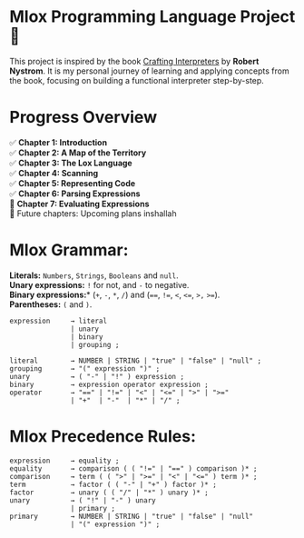# Mlox Programming Language Project 🎇
This project is inspired by the book [Crafting Interpreters](https://craftinginterpreters.com/) by  **Robert Nystrom**. It is my personal journey of learning and applying concepts from the book, focusing on building a functional interpreter step-by-step.

# Progress Overview
✅ **Chapter 1: Introduction**\
✅ **Chapter 2: A Map of the Territory** \
✅ **Chapter 3: The Lox Language** \
✅ **Chapter 4: Scanning** \
✅ **Chapter 5: Representing Code** \
✅ **Chapter 6: Parsing Expressions** \
🔄 **Chapter 7: Evaluating Expressions** \
🚧 Future chapters: Upcoming plans inshallah

# Mlox Grammar:
**Literals:** `Numbers`, `Strings`, `Booleans` and `null`. \
**Unary expressions:** `!` for not, and `-` to negative. \
**Binary expressions:*** (`+`, `-`, `*`, `/`) and (`==`, `!=`, `<`, `<=`, `>,` `>=`). \
**Parentheses:** `(` and `)`. 
```
expression     → literal
               | unary
               | binary
               | grouping ;

literal        → NUMBER | STRING | "true" | "false" | "null" ;
grouping       → "(" expression ")" ;
unary          → ( "-" | "!" ) expression ;
binary         → expression operator expression ;
operator       → "==" | "!=" | "<" | "<=" | ">" | ">="
               | "+"  | "-"  | "*" | "/" ;
```

# Mlox Precedence Rules:
```
expression     → equality ;
equality       → comparison ( ( "!=" | "==" ) comparison )* ;
comparison     → term ( ( ">" | ">=" | "<" | "<=" ) term )* ;
term           → factor ( ( "-" | "+" ) factor )* ;
factor         → unary ( ( "/" | "*" ) unary )* ;
unary          → ( "!" | "-" ) unary
               | primary ;
primary        → NUMBER | STRING | "true" | "false" | "null"
               | "(" expression ")" ;
```
